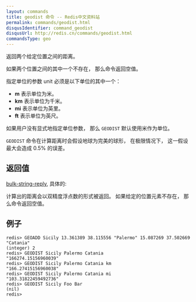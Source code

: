 ```yaml
---
layout: commands
title: geodist 命令 -- Redis中文资料站
permalink: commands/geodist.html
disqusIdentifier: command_geodist
disqusUrl: http://redis.cn/commands/geodist.html
commandsType: geo
---
```


返回两个给定位置之间的距离。

如果两个位置之间的其中一个不存在， 那么命令返回空值。

指定单位的参数 unit 必须是以下单位的其中一个：

* **m** 表示单位为米。
* **km** 表示单位为千米。
* **mi** 表示单位为英里。
* **ft** 表示单位为英尺。

如果用户没有显式地指定单位参数， 那么 `GEODIST` 默认使用米作为单位。

`GEODIST` 命令在计算距离时会假设地球为完美的球形， 在极限情况下， 这一假设最大会造成 0.5% 的误差。

## 返回值 ##

[bulk-string-reply](/topics/protocol.html#bulk-string-reply), 具体的:

计算出的距离会以双精度浮点数的形式被返回。 如果给定的位置元素不存在， 那么命令返回空值。

## 例子

	redis> GEOADD Sicily 13.361389 38.115556 "Palermo" 15.087269 37.502669 "Catania"
	(integer) 2
	redis> GEODIST Sicily Palermo Catania
	"166274.15156960039"
	redis> GEODIST Sicily Palermo Catania km
	"166.27415156960038"
	redis> GEODIST Sicily Palermo Catania mi
	"103.31822459492736"
	redis> GEODIST Sicily Foo Bar
	(nil)
	redis> 
